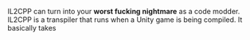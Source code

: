 
IL2CPP can turn into your **worst fucking nightmare** as a code modder. IL2CPP is a transpiler that runs when a Unity game is being compiled. It basically takes 